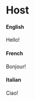 # Host

<!-- tabs:start -->

#### **English**

Hello!

#### **French**

Bonjour!

#### **Italian**

Ciao!

<!-- tabs:end -->